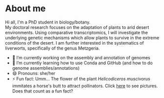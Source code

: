 # About me

Hi all, I'm a PhD student in biology/botany.\
My doctoral research focuses on the adaptation of plants to arid desert environments. Using comparative transcriptomics, I will investigate the underlying genetic mechanisms which allow plants to survive in the extreme conditions of the desert.
I am further interested in the systematics of liverworts, specifically of the genus Metzgeria.

- 🔭 I’m currently working on the assembly and annotation of genomes
- 🌱 I’m currently learning how to use Conda and GitHub (and how to do genome assemblies/annotations)
- 😄 Pronouns: she/her
- ⚡ Fun fact: Umm... The flower of the plant _Helicodiceros muscivorus_ immitates a horse's butt to attract pollinators. Click [here](https://www.google.com/search?sca_esv=d9e56f0127f62959&q=helicodiceros+muscivorus&udm=2&fbs=AIIjpHxU7SXXniUZfeShr2fp4giZ1Y6MJ25_tmWITc7uy4KIeiAkWG4OlBE2zyCTMjPbGmP8dNHyekGOBzxjAdPhnrqr0zajY4HbptTJk7rbcRmcNEe4uzyh8GDKtuHFVscybaRzt2H24p28dOsCIZ1l5Da0maRgvhHlQoVwnZJ4ep0Y32GJTGux4vGvRsfab3VoxKo59xjz&sa=X&ved=2ahUKEwiN0rK1kaCOAxWCYPEDHU8PLnsQtKgLKAF6BAg0EAE&biw=1277&bih=1278&dpr=1.5) to see pictures. Does that count as a fun fact?

